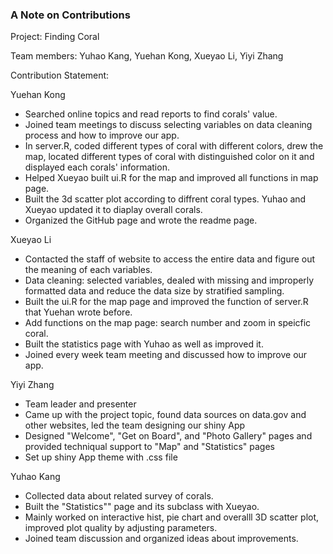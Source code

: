 ### A Note on Contributions

Project: Finding Coral

Team members: Yuhao Kang, Yuehan Kong, Xueyao Li, Yiyi Zhang

Contribution Statement:

Yuehan Kong
+ Searched online topics and read reports to find corals' value.
+ Joined team meetings to discuss selecting variables on data cleaning process and how to improve our app.
+ In server.R, coded different types of coral with different colors, drew the map, located different types of coral with distinguished color on it and displayed each corals' information. 
+ Helped Xueyao built ui.R for the map and improved all functions in map page.
+ Built the 3d scatter plot according to diffrent coral types. Yuhao and Xueyao updated it to diaplay overall corals.
+ Organized the GitHub page and wrote the readme page.

Xueyao Li
+ Contacted the staff of website to access the entire data and figure out the meaning of each variables.
+ Data cleaning: selected variables, dealed with missing and improperly formatted data and reduce the data size by stratified sampling.
+ Built the ui.R for the map page and improved the function of server.R that Yuehan wrote before.
+ Add functions on the map page: search number and zoom in speicfic coral.
+ Built the statistics page with Yuhao as well as improved it.
+ Joined every week team meeting and discussed how to improve our app.


Yiyi Zhang  
+ Team leader and presenter
+ Came up with the project topic, found data sources on data.gov and other websites, led the team designing our shiny App 
+ Designed "Welcome", "Get on Board", and "Photo Gallery" pages and provided techniqual support to "Map" and "Statistics" pages
+ Set up shiny App theme with .css file 


Yuhao Kang
+ Collected data about related survey of corals.
+ Built the "Statistics"" page and its subclass with Xueyao.
+ Mainly worked on interactive hist, pie chart and overalll 3D scatter plot, improved plot quality by adjusting parameters.
+ Joined team discussion and organized ideas about improvements.
